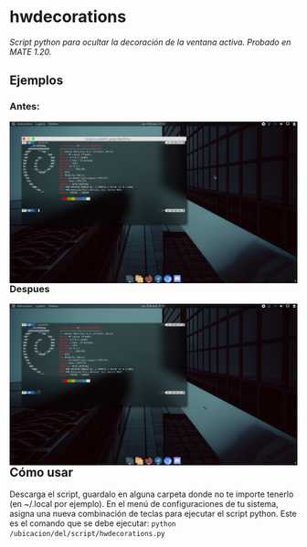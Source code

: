 # hwdecorations

_Script python para ocultar la decoración de la ventana activa. Probado en MATE 1.20._

## Ejemplos

### Antes:

<img src=".images/antes.png" alt="preview" align="left"/>

### Despues

<img src=".images/despues.png" alt="preview" align="left"/>

## Cómo usar

Descarga el script, guardalo en alguna carpeta donde no te importe tenerlo (en ~/.local por ejemplo).
En el menú de configuraciones de tu sistema, asigna una nueva combinación de teclas para ejecutar el script python.
Este es el comando que se debe ejecutar:
`python /ubicacion/del/script/hwdecorations.py`

